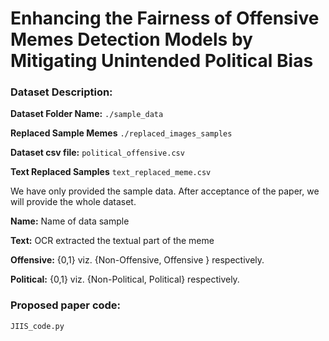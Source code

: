 # Enhancing the Fairness of Offensive Memes Detection Models by Mitigating Unintended Political Bias

### Dataset Description:

**Dataset Folder Name:** ```./sample_data```

**Replaced Sample Memes** ```./replaced_images_samples```

**Dataset csv file:** ```political_offensive.csv``` 

**Text Replaced Samples** ``text_replaced_meme.csv``

We have only provided the sample data. After acceptance of the paper, we will provide the whole dataset.

**Name:** Name of data sample

**Text:** OCR extracted the textual part of the meme

**Offensive:** {0,1} viz. {Non-Offensive, Offensive } respectively.

**Political:** {0,1} viz. {Non-Political, Political} respectively.

### Proposed paper code:

```JIIS_code.py```
